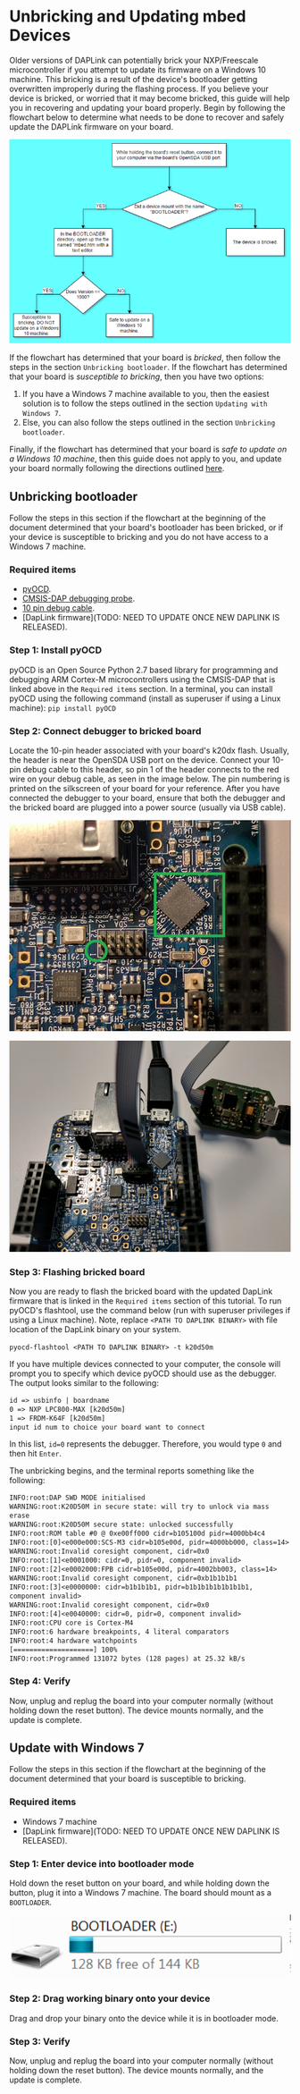 # Unbricking and Updating mbed Devices
Older versions of DAPLink can potentially brick your NXP/Freescale microcontroller if you attempt to update its firmware on a Windows 10 machine. This bricking is a result of the device's bootloader getting overwritten improperly during the flashing process. If you believe your device is bricked, or worried that it may become bricked, this guide will help you in recovering and updating your board properly. Begin by following the flowchart below to determine what needs to be done to recover and safely update the DAPLink firmware on your board.

![](images/flowchart.png "Flowchart used to determine status of bricked board")

If the flowchart has determined that your board is _bricked_, then follow the steps in the section `Unbricking bootloader`. If the flowchart has determined that your board is _susceptible to bricking_, then you have two options:
1. If you have a Windows 7 machine available to you, then the easiest solution is to follow the steps outlined in the section `Updating with Windows 7`.
2. Else, you can also follow the steps outlined in the section `Unbricking bootloader`.

Finally, if the flowchart has determined that your board is _safe to update on a Windows 10 machine_, then this guide does not apply to you, and update your board normally following the directions outlined [here](http://www.nxp.com/products/software-and-tools/run-time-software/kinetis-software-and-tools/ides-for-kinetis-mcus/opensda-serial-and-debug-adapter:OPENSDA?tid=vanOpenSDA#overviewExpand).

## Unbricking bootloader
Follow the steps in this section if the flowchart at the beginning of the document determined that your board's bootloader has been bricked, or if your device is susceptible to bricking and you do not have access to a Windows 7 machine.

### Required items
* [pyOCD](https://github.com/mbedmicro/pyOCD).
* [CMSIS-DAP debugging probe](https://developer.mbed.org/platforms/SWDAP-LPC11U35/).
* [10 pin debug cable](https://www.adafruit.com/product/1675).
* [DapLink firmware](TODO: NEED TO UPDATE ONCE NEW DAPLINK IS RELEASED).

### Step 1: Install pyOCD
pyOCD is an Open Source Python 2.7 based library for programming and debugging ARM Cortex-M microcontrollers using the CMSIS-DAP that is linked above in the `Required items` section. In a terminal, you can install pyOCD using the following command (install as superuser if using a Linux machine):
`pip install pyOCD`

### Step 2: Connect debugger to bricked board
Locate the 10-pin header associated with your board's k20dx flash. Usually, the header is near the OpenSDA USB port on the device. Connect your 10-pin debug cable to this header, so pin 1 of the header connects to the red wire on your debug cable, as seen in the image below. The pin numbering is printed on the silkscreen of your board for your reference. After you have connected the debugger to your board, ensure that both the debugger and the bricked board are plugged into a power source (usually via USB cable).

![](images/header.png "K20dx flash chip and associated 10-pin header. Pin 1 on the header had been circled.")

![](images/connected.png "Connecting the debugger to the bricked board")

### Step 3: Flashing bricked board
Now you are ready to flash the bricked board with the updated DapLink firmware that is linked in the `Required items` section of this tutorial. To run pyOCD's flashtool, use the command below (run with superuser privileges if using a Linux machine). Note, replace `<PATH TO DAPLINK BINARY>` with file location of the DapLink binary on your system.

`pyocd-flashtool <PATH TO DAPLINK BINARY> -t k20d50m`

If you have multiple devices connected to your computer, the console will prompt you to specify which device pyOCD should use as the debugger. The output looks similar to the following:
```
id => usbinfo | boardname
0 => NXP LPC800-MAX [k20d50m]
1 => FRDM-K64F [k20d50m]
input id num to choice your board want to connect
```
In this list, `id=0` represents the debugger. Therefore, you would type `0` and then hit `Enter`.

The unbricking begins, and the terminal reports something like the following:

```
INFO:root:DAP SWD MODE initialised
WARNING:root:K20D50M in secure state: will try to unlock via mass erase
WARNING:root:K20D50M secure state: unlocked successfully
INFO:root:ROM table #0 @ 0xe00ff000 cidr=b105100d pidr=4000bb4c4
INFO:root:[0]<e000e000:SCS-M3 cidr=b105e00d, pidr=4000bb000, class=14>
WARNING:root:Invalid coresight component, cidr=0x0
INFO:root:[1]<e0001000: cidr=0, pidr=0, component invalid>
INFO:root:[2]<e0002000:FPB cidr=b105e00d, pidr=4002bb003, class=14>
WARNING:root:Invalid coresight component, cidr=0xb1b1b1b1
INFO:root:[3]<e0000000: cidr=b1b1b1b1, pidr=b1b1b1b1b1b1b1b1, component invalid>
WARNING:root:Invalid coresight component, cidr=0x0
INFO:root:[4]<e0040000: cidr=0, pidr=0, component invalid>
INFO:root:CPU core is Cortex-M4
INFO:root:6 hardware breakpoints, 4 literal comparators
INFO:root:4 hardware watchpoints
[====================] 100%
INFO:root:Programmed 131072 bytes (128 pages) at 25.32 kB/s

```

### Step 4: Verify
Now, unplug and replug the board into your computer normally (without holding down the reset button). The device mounts normally, and the update is complete.

## Update with Windows 7
Follow the steps in this section if the flowchart at the beginning of the document determined that your board is susceptible to bricking.

### Required items
* Windows 7 machine
* [DapLink firmware](TODO: NEED TO UPDATE ONCE NEW DAPLINK IS RELEASED).

### Step 1: Enter device into bootloader mode
Hold down the reset button on your board, and while holding down the button, plug it into a Windows 7 machine. The board should mount as a `BOOTLOADER`.

![](images/bootloader.png "Image of what the bootloader looks like on Windows 7")

### Step 2: Drag working binary onto your device
Drag and drop your binary onto the device while it is in bootloader mode.

### Step 3: Verify
Now, unplug and replug the board into your computer normally (without holding down the reset button). The device mounts normally, and the update is complete.

